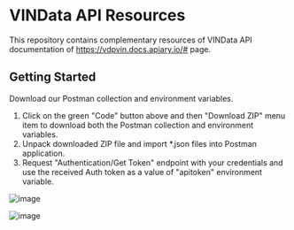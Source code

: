 # VINData API Resources

This repository contains complementary resources of VINData API documentation of https://vdpvin.docs.apiary.io/# page.

## Getting Started

Download our Postman collection and environment variables.

1. Click on the green "Code" button above and then "Download ZIP" menu item to download both the Postman collection and environment variables.
2. Unpack downloaded ZIP file and import \*.json files into Postman application.
3. Request "Authentication/Get Token" endpoint with your credentials and use the received Auth token as a value of "apitoken" environment variable.

![image](https://user-images.githubusercontent.com/60895340/217939758-8683f53b-ccf8-48df-8863-0e53ceafaa51.png)

![image](https://user-images.githubusercontent.com/60895340/217940593-abc3c9ed-e4cc-433c-a728-67092fb2dcce.png)
